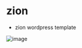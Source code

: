 # zion

- zion wordpress template

![image](https://user-images.githubusercontent.com/58938287/159599477-3d3d8c40-5a53-4389-be8d-059d797fbd80.png)
